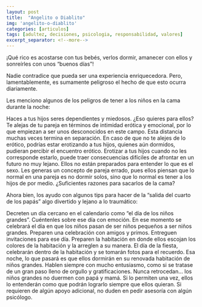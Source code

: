```yaml
---
layout: post
title:  "Angelito o Diablito"
img: 'angelito-o-diablito'
categories: [articulos]
tags: [adultez, decisiones, psicologia, responsabilidad, valores]
excerpt_separator: <!--more-->
---
```


¡Qué rico es acostarse con tus bebés, verlos dormir, amanecer con ellos y sonreírles con unos “buenos días”!

Nadie contradice que pueda ser una experiencia enriquecedora. Pero, lamentablemente, es sumamente peligroso el hecho de que esto ocurra diariamente.

Les menciono algunos de los peligros de tener a los niños en la cama durante la noche:

Haces a tus hijos seres dependientes y miedosos. ¿Eso quieres para ellos?
Te alejas de tu pareja en términos de intimidad erótica y emocional, por lo que empiezan a ser unos desconocidos en este campo. Esta distancia muchas veces termina en separación.
En caso de que no te alejes de lo erótico, podrías estar erotizando a tus hijos, quienes aún dormidos, pudieran percibir el encuentro erótico. Erotizar a tus hijos cuando no les corresponde estarlo, puede traer consecuencias difíciles de afrontar en un futuro no muy lejano. Ellos no están preparados para entender lo que es el sexo.
Les generas un concepto de pareja errado, pues ellos piensan que lo normal en una pareja es no dormir solos, sino que lo normal es tener a los hijos de por medio.
¿Suficientes razones para sacarlos de la cama?

Ahora bien, los ayudo con algunos tips para hacer de la “salida del cuarto de los papás” algo divertido y lejano a lo traumático:

Decreten un día cercano en el calendario como “el día de los niños grandes”. Cuéntenles sobre ese día con emoción. En ese momento se celebrará el día en que los niños pasan de ser niños pequeños a ser niños grandes.
Preparen una celebración con amigos y primos. Entreguen invitaciones para ese día.
Preparen la habitación en donde ellos escojan los colores de la habitación y la arreglen a su manera.
El día de la fiesta, celebrarán dentro de la habitación y se tomarán fotos para el recuerdo.
Esa noche, lo que pasará es que ellos dormirán en su renovada habitación de niños grandes.
Hablen siempre con mucho entusiasmo, como si se tratase de un gran paso lleno de orgullo y gratificaciones.
Nunca retrocedan… los niños grandes no duermen con papá y mamá. Si lo permiten una vez, ellos lo entenderán como que podrán lograrlo siempre que ellos quieran.
Si requieren de algún apoyo adicional, no duden en pedir asesoría con algún psicólogo.